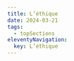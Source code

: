 ```yaml
---
title: L’éthique
date: 2024-03-21
tags:
  - topSections
eleventyNavigation:
  key: L’éthique
---
```



